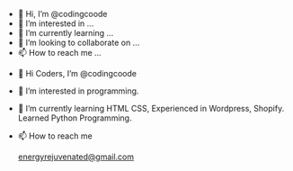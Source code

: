 - 👋 Hi, I’m @codingcoode
- 👀 I’m interested in ...
- 🌱 I’m currently learning ...
- 💞️ I’m looking to collaborate on ...
- 📫 How to reach me ...

<!---
codingcoode/codingcoode is a ✨ special ✨ repository because its `README.md` (this file) appears on your GitHub profile.
You can click the Preview link to take a look at your changes.
--->


  
- 👋 Hi Coders, I’m @codingcoode

- 👀 I’m interested in programming.
- 🌱 I’m currently learning HTML CSS, Experienced in Wordpress, Shopify. Learned Python Programming.

- 📫 How to reach me

  energyrejuvenated@gmail.com

